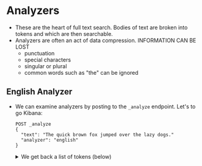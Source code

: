 # Analyzers

- These are the heart of full text search.  Bodies of text are broken into tokens and which are then searchable.
- Analyzers are often an act of data compression.  INFORMATION CAN BE LOST
  - punctuation
  - special characters
  - singular or plural
  - common words such as "the" can be ignored
  
## English Analyzer

- We can examine analyzers by posting to the `_analyze` endpoint.  Let's to go Kibana:

  ```
  POST _analyze
  {
    "text": "The quick brown fox jumped over the lazy dogs."
    "analyzer": "english"
  }
  ```

  <details>
    <summary>We get back a list of tokens (below)</summary>
    <p>
    
    ```json
    {
      "tokens": [
        {
          "token": "quick",
          "start_offset": 4,
          "end_offset": 9,
          "type": "<ALPHANUM>",
          "position": 1
        },
        {
          "token": "brown",
          "start_offset": 10,
          "end_offset": 15,
          "type": "<ALPHANUM>",
          "position": 2
        },
        {
          "token": "fox",
          "start_offset": 16,
          "end_offset": 19,
          "type": "<ALPHANUM>",
          "position": 3
        },
        {
          "token": "jump",
          "start_offset": 20,
          "end_offset": 26,
          "type": "<ALPHANUM>",
          "position": 4
        },
        {
          "token": "over",
          "start_offset": 27,
          "end_offset": 31,
          "type": "<ALPHANUM>",
          "position": 5
        },
        {
          "token": "lazi",
          "start_offset": 36,
          "end_offset": 40,
          "type": "<ALPHANUM>",
          "position": 7
        },
        {
          "token": "dog",
          "start_offset": 41,
          "end_offset": 45,
          "type": "<ALPHANUM>",
          "position": 8
        }
      ]
    }
    ```
    </p>
  </details>
